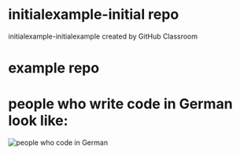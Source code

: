 # initialexample-initial repo
initialexample-initialexample created by GitHub Classroom
# example repo
# people who write code in German look like:
![people who code in German]([http://url/to/img.png](https://th-thumbnailer.cdn-si-edu.com/9UrydtZErwwxVrzQRr4EmWfGAjk=/fit-in/1600x0/https://tf-cmsv2-smithsonianmag-media.s3.amazonaws.com/filer/Blobfish-ugly-470.jpg))
